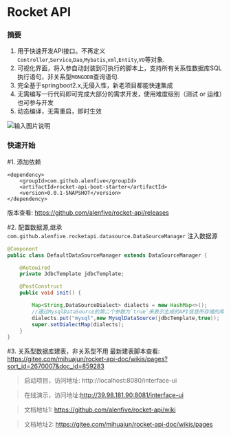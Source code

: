 # Rocket API

### 摘要
1. 用于快速开发API接口。不再定义`Controller`,`Service`,`Dao`,`Mybatis`,`xml`,`Entity`,`VO`等对象.
2. 可视化界面，将入参自动封装到可执行的脚本上，支持所有关系性数据库SQL执行语句，非关系型`MONGODB`查询语句.
3. 完全基于springboot2.x,无侵入性，新老项目都能快速集成
4. 无需编写一行代码即可完成大部分的需求开发，使用难度级别（测试 or 运维）也可参与开发
5. 动态编译，无需重启，即时生效

![输入图片说明](https://images.gitee.com/uploads/images/2020/0831/100733_5a880e41_5139840.png "屏幕截图.png")

### 快速开始
#1. 添加依赖

```$xml
<dependency>
    <groupId>com.github.alenfive</groupId>
    <artifactId>rocket-api-boot-starter</artifactId>
    <version>0.0.1-SNAPSHOT</version>
</dependency>
```

版本查看: https://github.com/alenfive/rocket-api/releases  

#2. 配置数据源,继承`com.github.alenfive.rocketapi.datasource.DataSourceManager` 注入数据源

```java
@Component
public class DefaultDataSourceManager extends DataSourceManager {

    @Autowired
    private JdbcTemplate jdbcTemplate;

    @PostConstruct
    public void init() {

        Map<String,DataSourceDialect> dialects = new HashMap<>();
        //通过MysqlDataSource的第二个参数为`true`来表示生成的API信息所存储的库，有且仅有一个为true
        dialects.put("mysql",new MysqlDataSource(jdbcTemplate,true));
        super.setDialectMap(dialects);
    }
}
```

#3. 关系型数据库建表，非关系型不用
最新建表脚本查看: https://gitee.com/mihuajun/rocket-api-doc/wikis/pages?sort_id=2670007&doc_id=859283

>启动项目，访问地址: http://localhost:8080/interface-ui

>在线演示，访问地址:http://39.98.181.90:8081/interface-ui

>文档地址1: https://github.com/alenfive/rocket-api/wiki 

>文档地址2: https://gitee.com/mihuajun/rocket-api-doc/wikis/pages
  

